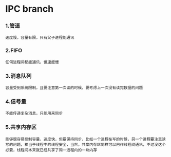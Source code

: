 # IPC branch
### 1.管道
    速度慢，容量有限，只有父子进程能通讯    

### 2.FIFO
    任何进程间都能通讯，但速度慢    

### 3.消息队列
    容量受到系统限制，且要注意第一次读的时候，要考虑上一次没有读完数据的问题    

### 4.信号量
    不能传递复杂消息，只能用来同步    

### 5.共享内存区
    能够很容易控制容量，速度快，但要保持同步，比如一个进程在写的时候，另一个进程要注意读写的问题，相当于线程中的线程安全，当然，共享内存区同样可以用作线程间通讯，不过没这个必要，线程间本来就已经共享了同一进程内的一块内存

